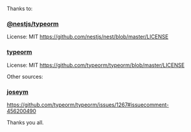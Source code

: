 Thanks to:

### [@nestjs/typeorm](https://github.com/nestjs/typeorm)
License: MIT
https://github.com/nestjs/nest/blob/master/LICENSE

### [typeorm](https://github.com/typeorm/typeorm)
License: MIT
https://github.com/typeorm/typeorm/blob/master/LICENSE

Other sources:

### [joseym](https://github.com/joseym) 
https://github.com/typeorm/typeorm/issues/1267#issuecomment-456200490

Thanks you all.
